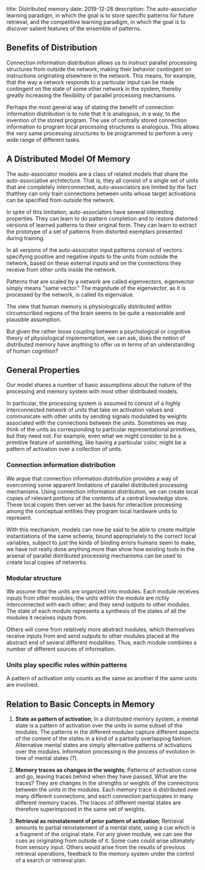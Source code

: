 title: Distributed memory 
date: 2019-12-28
description: The auto-associator learning paradigm, in which the goal is to store specific patterns for future retrieval; and the competitive learning paradigm, in which the goal is to discover salient features of the ensemble of patterns.

## Benefits of Distribution
Connection information distribution allows us to instruct parallel processing structures from outside the network, making their behavior contingent on instructions originating elsewhere in the network. This means, for example, that the way a network responds to a particular input can be made contingent on the state of some other network in the system, thereby greatly increasing the flexibility of parallel processing mechanisms.

Perhaps the most general way of stating the benefit of connection information distribution is to note that it is analogous, in a way, to the invention of the stored program. The use of centrally stored connection information to program local processing structures is analogous. This allows the very same processing structures to be programmed to perform a very wide range of different tasks.

## A Distributed Model Of Memory
The auto-associator models are a class of related models that share the auto-associative architecture. That is, they all consist of a single set of units that are completely interconnected, auto-associators are limited by the fact thatthey can only train connections between units whose target activations can be specified from outside the network.

In spite of this limitation, auto-associators have several interesting properties. They can learn to do pattern completion and to restore distorted versions of learned patterns to their original form. They can learn to extract the prototype of a set of patterns from distorted exemplars presented during training.

In all versions of the auto-associator input patterns consist of vectors specifying positive and negative inputs to the
 units from outside the network, based on these external inputs and on the connections they receive from other units inside the network.

Patterns that are scaled by a network are called eigenvectors, eigenvector simply means "same vector." The magnitude of the eigenvector, as it is processed by the network, is called its eigenvalue.

The view that human memory is physiologically distributed within circumscribed regions of the brain seems to be quite a reasonable and plausible assumption.

But given the rather loose coupling between a psychological or cognitive theory of physiological implementation, we can ask, does the notion of distributed memory have anything to offer us in terms of an understanding of human cognition?

## General Properties
Our model shares a number of basic assumptions about the nature of the processing and memory system with most other distributed models.

In particular, the processing system is assumed to consist of a highly interconnected network of units that take on activation values and communicate with other units by sending signals modulated by weights associated with the connections between the units. Sometimes we may think of the units as corresponding to particular representational primitives, but they need not. For example, even what we might consider to be a primitive feature of something, like having a particular color, might be a pattern of activation over a collection of units.

### Connection information distribution 
We argue that connection information distribution provides a way of overcoming some apparent limitations of parallel distributed processing mechanisms. Using connection information distribution, we can create local copies of relevant portions of the contents of a central knowledge store. These local copies then server as the basis for interactive processing among the conceptual entities they program local hardware units to represent.

With this mechanism, models can now be said to be able to create multiple instantiations of the same schema, bound appropriately to the correct local variables, subject to just the kinds of binding errors humans seem to make, we have not really done anything more than show how existing tools in the arsenal of parallel distributed processing mechanisms can be used to create local copies of networks.

### Modular structure
We assume that the units are organized into modules. Each module receives inputs from other modules; the units within the module are richly interconnected with each other; and they send outputs to other modules. The state of each module represents a synthesis of the states of all the modules it receives inputs from.

Others will come from relatively more abstract modules, which themselves receive inputs from and send outputs to other modules placed at the abstract end of several different modalities. Thus, each module combines a number of different sources of information.

### Units play specific roles within patterns
A pattern of activation only counts as the same as another if the same units are involved.

## Relation to Basic Concepts in Memory
1. **State as pattern of activation**; In a distributed memory system, a mental state is a pattern of activation over the units in some subset of the modules. The patterns in the different modules capture different aspects of the content of the states in a kind of a partially overlapping fashion. Alternative mental states are simply alternative patterns of activations over the modules. Information processing is the process of evolution in time of mental states (?).

2. **Memory traces as changes in the weights**; Patterns of activation come and go, leaving traces behind when they have passed. What are the traces? They are changes in the strengths or weights of the connections between the units in the modules. Each memory trace is distributed over many different connections, and each connection participates in many different memory traces. The traces of different mental states are therefore superimposed in the same set of weights.

3. **Retrieval as reinstatement of prior pattern of activation**; Retrieval amounts to partial reinstatement of a mental state, using a cue which is a fragment of the original state. For any given module, we can see the cues as originating from outside of it. Some cues could arise ultimately from sensory input. Others would arise from the results of previous retrieval operations, feedback to the memory system under the control of a search or retrieval plan.
